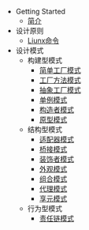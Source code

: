 - Getting Started
  - [简介](/)
- 设计原则
  - [Liunx命令](Linux命令.md)
- 设计模式
  - 构建型模式
    - [简单工厂模式](设计模式/构建型模式/简单工厂模式.md)
    - [工厂方法模式](设计模式/构建型模式/工厂方法模式.md)
    - [抽象工厂模式](设计模式/构建型模式/抽象工厂模式.md)
    - [单例模式](设计模式/构建型模式/单例模式.md)
    - [构造者模式](设计模式/构建型模式/构造者模式.md)
    - [原型模式](设计模式/构建型模式/原型模式.md)
  - 结构型模式
    - [适配器模式](设计模式/构建型模式/适配器模式.md)
    - [桥接模式](设计模式/构建型模式/桥接模式.md)
    - [装饰者模式](设计模式/构建型模式/装饰者模式.md)
    - [外观模式](设计模式/构建型模式/外观模式.md)
    - [组合模式](设计模式/构建型模式/组合模式.md)
    - [代理模式](设计模式/构建型模式/代理模式.md)
    - [享元模式](设计模式/构建型模式/享元模式.md)
  - 行为型模式
    - [责任链模式](设计模式/构建型模式/责任链模式.md)
